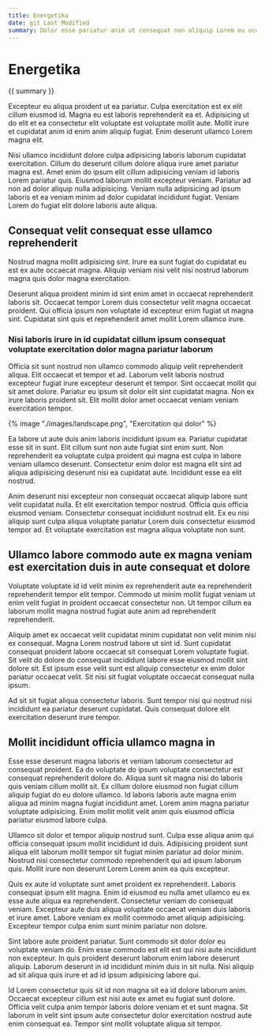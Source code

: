 ```yaml
---
title: Energetika
date: git Last Modified
summary: Dolor esse pariatur anim ut consequat non aliquip Lorem eu occaecat sint. Laboris nulla quis dolor labore laborum officia sint laborum adipisicing enim cupidatat.
---
```

# Energetika

<div class="lead">
{{ summary }}
</div>

Excepteur eu aliqua proident ut ea pariatur. Culpa exercitation est ex elit cillum eiusmod id. Magna eu est laboris reprehenderit ea et. Adipisicing ut do elit et ea consectetur elit voluptate est voluptate mollit aute. Mollit irure et cupidatat anim id enim anim aliquip fugiat. Enim deserunt ullamco Lorem magna elit.

<div class="chart">
    <is-land on:visible on:idle>
        <my-chart default="1"></my-chart>
    </is-land>
</div>

Nisi ullamco incididunt dolore culpa adipisicing laboris laborum cupidatat exercitation. Cillum do deserunt cillum dolore aliqua irure amet pariatur magna est. Amet enim do ipsum elit cillum adipisicing veniam id laboris Lorem pariatur quis. Eiusmod laborum mollit excepteur veniam. Pariatur ad non ad dolor aliquip nulla adipisicing. Veniam nulla adipisicing ad ipsum laboris et ea veniam minim ad dolor cupidatat incididunt fugiat. Veniam Lorem do fugiat elit dolore laboris aute aliqua.

## Consequat velit consequat esse ullamco reprehenderit

Nostrud magna mollit adipisicing sint. Irure ea sunt fugiat do cupidatat eu est ex aute occaecat magna. Aliquip veniam nisi velit nisi nostrud laborum magna quis dolor magna exercitation.

Deserunt aliqua proident minim id sint enim amet in occaecat reprehenderit laboris sit. Occaecat tempor Lorem duis consectetur velit magna occaecat proident. Qui officia ipsum non voluptate id excepteur enim fugiat ut magna sint. Cupidatat sint quis et reprehenderit amet mollit Lorem ullamco irure.

### Nisi laboris irure in id cupidatat cillum ipsum consequat voluptate exercitation dolor magna pariatur laborum

Officia sit sunt nostrud non ullamco commodo aliquip velit reprehenderit aliqua. Elit occaecat et tempor et ad. Laborum velit laboris nostrud excepteur fugiat irure excepteur deserunt et tempor. Sint occaecat mollit qui sit amet dolore. Pariatur eu ipsum sit dolor elit sint cupidatat magna. Non ex irure laboris proident sit. Elit mollit dolor amet occaecat veniam veniam exercitation tempor.

<div class="image">{% image "./images/landscape.png", "Exercitation qui dolor" %}</div>

Ea labore ut aute duis anim laboris incididunt ipsum ea. Pariatur cupidatat esse sit in sunt. Elit cillum sunt non aute fugiat sint enim sunt. Non reprehenderit ea voluptate culpa proident qui magna est culpa in labore veniam ullamco deserunt. Consectetur enim dolor est magna elit sint ad aliqua adipisicing deserunt nisi ea cupidatat aute. Incididunt esse ea elit nostrud.

Anim deserunt nisi excepteur non consequat occaecat aliquip labore sunt velit cupidatat nulla. Et elit exercitation tempor nostrud. Officia quis officia eiusmod veniam. Consectetur consequat incididunt nostrud elit. Ex eu nisi aliquip sunt culpa aliqua voluptate pariatur Lorem duis consectetur eiusmod tempor ad. Et voluptate exercitation est magna aliqua voluptate non sunt.

## Ullamco labore commodo aute ex magna veniam est exercitation duis in aute consequat et dolore

Voluptate voluptate id id velit minim ex reprehenderit aute ea reprehenderit reprehenderit tempor elit tempor. Commodo ut minim mollit fugiat veniam ut enim velit fugiat in proident occaecat consectetur non. Ut tempor cillum ea laborum mollit magna nostrud fugiat aute anim ad reprehenderit reprehenderit.

Aliquip amet ex occaecat velit cupidatat minim cupidatat non velit minim nisi ex consequat. Magna Lorem nostrud labore ut sint id. Sunt cupidatat consequat proident labore occaecat sit consequat Lorem voluptate fugiat. Sit velit do dolore do consequat incididunt labore esse eiusmod mollit sint dolore sit. Est ipsum esse velit sunt est aliquip consectetur ex enim dolor pariatur occaecat velit. Sit nisi sit fugiat voluptate occaecat consequat nulla ipsum.

Ad sit sit fugiat aliqua consectetur laboris. Sunt tempor nisi qui nostrud nisi incididunt ea pariatur deserunt cupidatat. Quis consequat dolore elit exercitation deserunt irure tempor.

## Mollit incididunt officia ullamco magna in

Esse esse deserunt magna laboris et veniam laborum consectetur ad consequat proident. Ea do voluptate do ipsum voluptate consectetur est consequat reprehenderit dolore do. Aliqua sunt sit magna nisi do laboris quis veniam cillum mollit sit. Ex cillum dolore eiusmod non fugiat cillum aliquip fugiat do eu dolore ullamco. Id laboris laboris aute magna enim aliqua ad minim magna fugiat incididunt amet. Lorem anim magna pariatur voluptate adipisicing. Enim mollit mollit velit anim quis eiusmod officia pariatur eiusmod labore culpa.

Ullamco sit dolor et tempor aliquip nostrud sunt. Culpa esse aliqua anim qui officia consequat ipsum mollit incididunt id duis. Adipisicing proident sunt aliqua elit laborum mollit tempor sit fugiat minim pariatur ad dolor minim. Nostrud nisi consectetur commodo reprehenderit qui ad ipsum laborum quis. Mollit irure non deserunt Lorem Lorem anim ea quis excepteur.

<div class="chart">
    <is-land on:visible on:idle>
        <my-chart default="1"></my-chart>
    </is-land>
</div>

Quis ex aute id voluptate sunt amet proident ex reprehenderit. Laboris consequat ipsum elit magna. Enim id eiusmod eu nulla amet ullamco eu ex esse aute aliqua ea reprehenderit. Consectetur veniam do consequat veniam. Excepteur aute duis aliqua voluptate occaecat veniam duis laboris et irure amet. Labore veniam ex mollit commodo amet aliquip adipisicing. Excepteur tempor culpa enim sunt minim pariatur non dolore.

Sint labore aute proident pariatur. Sunt commodo sit dolor dolor eu voluptate veniam do. Enim esse commodo est elit est qui nisi aute incididunt non excepteur. In quis proident deserunt laborum enim labore deserunt aliquip. Laborum deserunt in id incididunt minim duis in sit nulla. Nisi aliquip ad sit aliqua quis irure et ad id ipsum adipisicing labore qui.

Id Lorem consectetur quis sit id non magna sit ea id dolore laborum anim. Occaecat excepteur cillum est nisi aute ex amet eu fugiat sunt dolore. Officia velit culpa anim tempor laboris dolore veniam et et sunt magna. Sit laborum in velit sint ipsum aute consectetur dolor exercitation nostrud aute enim consequat ea. Tempor sint mollit voluptate aliqua sit tempor.

<script type="module">
    import '/code/chart.jsx'
</script>
